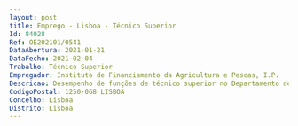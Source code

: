 ```yaml
--- 
layout: post
title: Emprego - Lisboa - Técnico Superior
Id: 84028
Ref: OE202101/0541
DataAbertura: 2021-01-21
DataFecho: 2021-02-04
Trabalho: Técnico Superior
Empregador: Instituto de Financiamento da Agricultura e Pescas, I.P.
Descricao: Desempenho de funções de técnico superior no Departamento de Gestão e Controlo Integrado (DGI) no âmbito da gestão de formulários e respetivas bases de dados •	Identificação dos Beneficiários (IB) •	Pedido Único de Ajudas (PU).
CodigoPostal: 1250-068 LISBOA
Concelho: Lisboa
Distrito: Lisboa
--- 
```

